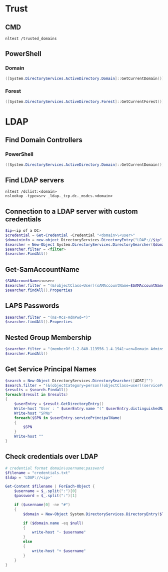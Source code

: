 # Trust
## CMD
```batchfile
nltest /trusted_domains
```
## PowerShell
### Domain
```powershell
([System.DirectoryServices.ActiveDirectory.Domain]::GetCurrentDomain()).GetAllTrustRelationships()
```
### Forest
```powershell
([System.DirectoryServices.ActiveDirectory.Forest]::GetCurrentForest()).GetAllTrustRelationships()
```

# LDAP

## Find Domain Controllers
### PowerShell
```powershell
([System.DirectoryServices.ActiveDirectory.Domain]::GetCurrentDomain()).DomainControlles
```

## Find LDAP servers

```batchfile
nltest /dclist:<domain>
nslookup -type=srv _ldap._tcp.dc._msdcs.<domain>
```

## Connection to a LDAP server with custom credentials 
```powershell
$ip=<ip of a DC>
$credential = Get-Credential -Credential "<domain>\<user>"
$domaininfo = new-object DirectoryServices.DirectoryEntry("LDAP://$ip",$($credential.UserName),$($credential.GetNetworkCredential().password))
$searcher = New-Object System.DirectoryServices.DirectorySearcher($domaininfo)
$searcher.filter = <filter>
$searcher.FindAll()
```

## Get-SamAccountName
```powershell
$SAMAccountName=<user>
$searcher.filter = "(&(objectClass=User)(sAMAccountName=$SAMAccountName))"
$searcher.findAll().Properties
```
## LAPS Passwords
```powershell
$searcher.filter = "(ms-Mcs-AdmPwd=*)"
$searcher.findAll().Properties
```

## Nested Group Membership
```powershell
$searcher.filter = "(memberOf:1.2.840.113556.1.4.1941:=cn=Domain Admins,cn=Users,dc=example,dc=com)"
$searcher.FindAll()
```

## Get Service Principal Names
```powershell
$search = New-Object DirectoryServices.DirectorySearcher([ADSI]"")
$search.filter = "(&(objectCategory=person)(objectClass=user)(servicePrincipalName=*))"
$results = $search.Findall()
foreach($result in $results)
{
	$userEntry = $result.GetDirectoryEntry()
	Write-host "User : " $userEntry.name "(" $userEntry.distinguishedName ")"
	Write-host "SPNs"        
	foreach($SPN in $userEntry.servicePrincipalName)
	{
		$SPN       
	}
	Write-host ""
}
```

## Check credentials over LDAP
```powershell
# credential format domain\username:password
$filename = "credentials.txt"
$ldap = 'LDAP://<ip>'

Get-Content $filename | ForEach-Object {
	$username = $_.split(":")[0]
	$password = $_.split(":")[1]

	if ($username[0] -ne "#")
	{
		$domain = New-Object System.DirectoryServices.DirectoryEntry($ldap,$username,$password)

		if ($domain.name -eq $null)
		{
			write-host "- $username"
		}
		else
		{
			write-host "+ $username"
		}
	}
}
```
